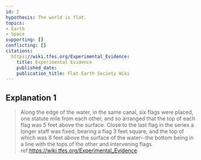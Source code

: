 ```yaml
---
id: I
hypothesis: The world is flat.
topics:
- Earth
- Space
supporting: []
conflicting: []
citations:
  https://wiki.tfes.org/Experimental_Evidence:
    title: Experimental Evidence
    published_date: 
    publication_title: Flat Earth Society Wiki
---
```

## Explanation 1

> Along the edge of the water, in the same canal, six flags were placed, one statute mile from each other, and so arranged that the top of each flag was 5 feet above the surface. Close to the last flag in the series a longer staff was fixed, bearing a flag 3 feet square, and the top of which was 8 feet above the surface of the water--the bottom being in a line with the tops of the other and intervening flags
> ref:https://wiki.tfes.org/Experimental_Evidence
